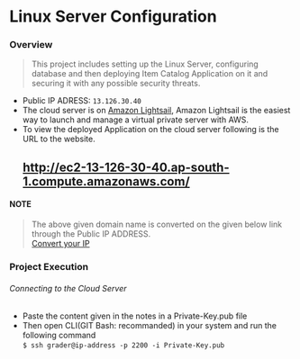 # Linux Server Configuration

### Overview
>This project includes setting up the Linux Server, configuring database and then deploying Item Catalog Application on it and securing it with any      possible security threats.

* Public IP ADRESS: `13.126.30.40`
* The cloud server is on <a href="https://amazonlightsail.com/">Amazon Lightsail</a>, Amazon Lightsail is the easiest way to launch and manage a virtual private server with AWS.
* To view the deployed Application on the cloud server following is the URL to the website.<br>
  ## <a href="http://ec2-13-126-30-40.ap-south-1.compute.amazonaws.com/">http://ec2-13-126-30-40.ap-south-1.compute.amazonaws.com/</a>
  
#### NOTE
>The above given domain name is converted on the given below link through the Public IP ADDRESS.<br>
<a href="http://www.nmonitoring.com/ip-to-domain-name.html?ip=13.126.30.40&pingsub=1&ln=en">Convert your IP</a>

### Project Execution
###### Connecting to the Cloud Server
* Paste the content given in the notes in a Private-Key.pub file
* Then open CLI(GIT Bash: recommanded) in your system and run the following command<br>
```$ ssh grader@ip-address -p 2200 -i Private-Key.pub```